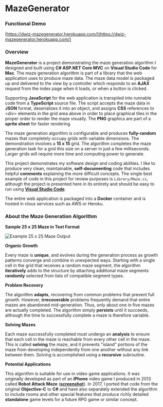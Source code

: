 # MazeGenerator

### Functional Demo

[https://dwiz-mazegenerator.herokuapp.com/](https://dwiz-mazegenerator.herokuapp.com/)

### Overview

**MazeGenerator** is a project demonstrating the maze generation algorithm I designed and built using **C# ASP.NET Core MVC** on **Visual Studio Code** for **Mac**. The maze generation algorithm is part of a library that the web application uses to produce maze data. The maze data model is packaged up and delivered to the view by a controller which responds to an **AJAX** request from the index page when it loads, or when a button is clicked.

Supporting **JavaScript** for the web application is transpiled into runnable code from a **TypeScript** source file. The script accepts the maze data in **JSON** format, deserializes it into an object, and assigns **CSS** references to &lt;div&gt; elements in the grid area above in order to place graphical tiles in the proper order to render the maze visually. The **PNG** graphics are part of a **sprite sheet** for faster rendering.

The maze generation algorithm is configurable and produces **fully-random** mazes that completely occupy  grids with variable dimensions. The demonstration involves a **15 x 15** grid. The algorithm completes the maze generation task for a grid this size on a server in just a few milliseconds. Larger grids will require more time and computing power to generate.

This project demonstrates my software design and coding abilities. I like to produce very clean, maintainable, **self-documenting** code that includes helpful **comments** explaining the more difficult concepts. The single best example of code in this project for review purposes is `Library/Maze.cs`, although the project is presented here in its entirety and should be easy to run using [**Visual Studio Code**](https://code.visualstudio.com/).

The entire web application is packaged into a **Docker** container and is hosted in clous services such as AWS or Heroku.

### About the Maze Generation Algorithm

**Sample 25 x 25 Maze in Text Format**

![Example 25 x 25 Maze Output](http://www.digitalwizardry.ca/wp-content/themes/one-pager-genesis-master/images/utility/maze.png)

**Organic Growth**

Every maze is **unique**, and evolves during the generation process as growth patterns converge and combine in unexpected ways. Starting with a single cell in the grid that receives a random maze segment, the algorithm **iteratively** adds to the structure by attaching additional maze segments **randomly** selected from lists of compatible segment types.

**Problem Recovery**

The algorithm **adapts**, recovering from common problems that prevent full growth. However, **irrecoverable** problems frequently demand that entire mazes are abandoned mid-generation. Thus, only about one in five mazes are actually completed. The algorithm simply **persists** until it succeeds, although the time to successfully complete a maze is therefore variable.

**Solving Mazes**

Each maze successfully completed must undergo an **analysis** to ensure that each cell in the maze is reachable from every other cell in the maze. This is called **solving** the maze, and it prevents "island" portions of the maze from developing independently from one another without any link between them. Solving is accomplished using a **recursive** subroutine.

**Potential Applications**

This algorithm is suitable for use in video game applications. It was originally developed as part of an **iPhone** video game I produced in 2013 called **Robot Attack Maze** ([**screenshot**](http://www.digitalwizardry.ca/wp-content/themes/one-pager-genesis-master/images/utility/RobotAttackMaze.jpg)). In 2017, I ported that code from the original **Objective-C** to **C#** and have also separately extended the algorithm to include rooms and other special features that produce richly detailed **standalone** game levels for a future RPG game or similar concept.